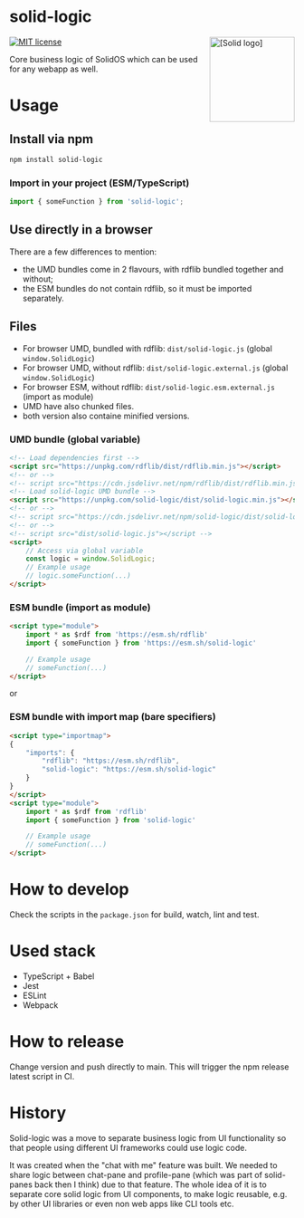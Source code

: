 # solid-logic

<img src="https://raw.githubusercontent.com/solid/community-server/main/templates/images/solid.svg" alt="[Solid logo]" height="150" align="right"/>

[![MIT license](https://img.shields.io/github/license/solidos/solidos)](https://github.com/solidos/solidos/blob/main/LICENSE.md)


Core business logic of SolidOS which can be used for any webapp as well.


# Usage

## Install via npm

```sh
npm install solid-logic
```

### Import in your project (ESM/TypeScript)

```js
import { someFunction } from 'solid-logic';
```

## Use directly in a browser

There are a few differences to mention:
* the UMD bundles come in 2 flavours, with rdflib bundled together and without;
* the ESM bundles do not contain rdflib, so it must be imported separately.

## Files
- For browser UMD, bundled with rdflib: `dist/solid-logic.js` (global `window.SolidLogic`)
- For browser UMD, without rdflib: `dist/solid-logic.external.js` (global `window.SolidLogic`)
- For browser ESM, without rdflib: `dist/solid-logic.esm.external.js` (import as module)
- UMD have also chunked files.
- both version also containe minified versions.


### UMD bundle (global variable)

```html
<!-- Load dependencies first -->
<script src="https://unpkg.com/rdflib/dist/rdflib.min.js"></script>
<!-- or -->
<!-- script src="https://cdn.jsdelivr.net/npm/rdflib/dist/rdflib.min.js"></script -->
<!-- Load solid-logic UMD bundle -->
<script src="https://unpkg.com/solid-logic/dist/solid-logic.min.js"></script>
<!-- or -->
<!-- script src="https://cdn.jsdelivr.net/npm/solid-logic/dist/solid-logic.min.js"></script -->
<!-- or -->
<!-- script src="dist/solid-logic.js"></script -->
<script>
	// Access via global variable
	const logic = window.SolidLogic;
	// Example usage
	// logic.someFunction(...)
</script>
```


### ESM bundle (import as module)

```html
<script type="module">
	import * as $rdf from 'https://esm.sh/rdflib'
	import { someFunction } from 'https://esm.sh/solid-logic'

	// Example usage
	// someFunction(...)
</script>
```

or 

### ESM bundle with import map (bare specifiers)

```html
<script type="importmap">
{
	"imports": {
		"rdflib": "https://esm.sh/rdflib",
		"solid-logic": "https://esm.sh/solid-logic"
	}
}
</script>
<script type="module">
    import * as $rdf from 'rdflib'
	import { someFunction } from 'solid-logic'

	// Example usage
	// someFunction(...)
</script>
```

# How to develop

Check the scripts in the `package.json` for build, watch, lint and test.

# Used stack

* TypeScript + Babel
* Jest
* ESLint
* Webpack

# How to release

Change version and push directly to main. This will trigger the npm release latest script in CI.

# History

Solid-logic was a move to separate business logic from UI functionality so that people using different UI frameworks could use logic code. 

It was created when the "chat with me" feature was built. We needed to share logic between chat-pane and profile-pane (which was part of solid-panes back then I think) due to that feature. The whole idea of it is to separate core solid logic from UI components, to make logic reusable, e.g. by other UI libraries or even non web apps like CLI tools etc. 

